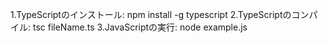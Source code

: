 1.TypeScriptのインストール:
  npm install -g typescript
2.TypeScriptのコンパイル:
  tsc fileName.ts
3.JavaScriptの実行:
  node example.js

